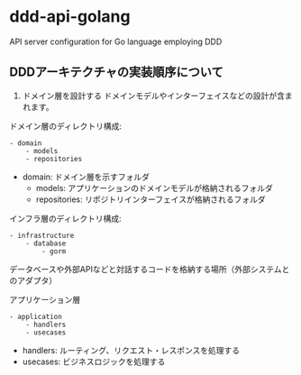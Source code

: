 # ddd-api-golang

API server configuration for Go language employing DDD

## DDDアーキテクチャの実装順序について

1. ドメイン層を設計する
ドメインモデルやインターフェイスなどの設計が含まれます。

ドメイン層のディレクトリ構成:

```
- domain
    - models
    - repositories
```

- domain: ドメイン層を示すフォルダ
  - models: アプリケーションのドメインモデルが格納されるフォルダ
  - repositories: リポジトリインターフェイスが格納されるフォルダ

インフラ層のディレクトリ構成:
```
- infrastructure
    - database
        - gorm
```

データベースや外部APIなどと対話するコードを格納する場所（外部システムとのアダプタ）

アプリケーション層
```
- application
    - handlers
    - usecases
```

- handlers: ルーティング、リクエスト・レスポンスを処理する
- usecases: ビジネスロジックを処理する


